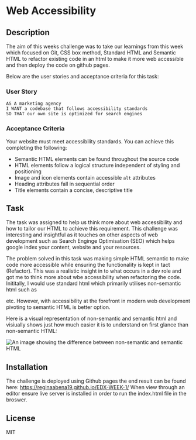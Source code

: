# Web Accessibility 

## Description

The aim of this weeks challenge was to take our learnings from this week which focused on Git, CSS box method, Standard HTML and Semantic HTML  to refactor existing code in an html to make it more web accessible and then deploy the code on github pages.

Below are the user stories and acceptance criteria for this task:
### User Story

```
AS A marketing agency
I WANT a codebase that follows accessibility standards
SO THAT our own site is optimized for search engines
```

### Acceptance Criteria

Your website must meet accessibility standards. You can achieve this completing the following:

* Semantic HTML elements can be found throughout the source code
* HTML elements follow a logical structure independent of styling and positioning
* Image and icon elements contain accessible `alt` attributes
* Heading attributes fall in sequential order
* Title elements contain a concise, descriptive title

## Task

The task was assigned to help us think more about web accessibility and how to tailor our HTML to achieve this requirement. This challenge was interesting and insightful as it touches on other aspects of web development such as Search Enginge Optimisation (SEO) which helps google index your content, website and your resources. 

The problem solved in this task was making simple HTML semantic to make code more accessible while ensuring the functionality is kept in tact (Refactor). This was a realistic insight in to what occurs in a dev role and got me to think more about wbe accessibility when refactoring the code. Inititally, I would use standard html which primarily utilises non-semantic html such as <div> <span> etc. However, with accessibility at the forefront in modern web development pivoting to semantic HTML is better option. 

Here is a visual representation of non-semantic and semantic html and visiually shows just how much easier it is to understand on first glance than non-semantic HTML: 

![An image showing the difference between non-semantic and semantic HTML](challenge/Assets/html.png)


## Installation

The challenge is deployed using Github pages the end result can be found here: https://reginaabena19.github.io/EDX-WEEK-1/
When view through an editor ensure live server is installed in order to run the index.html file in the broswer. 

## License
MIT

